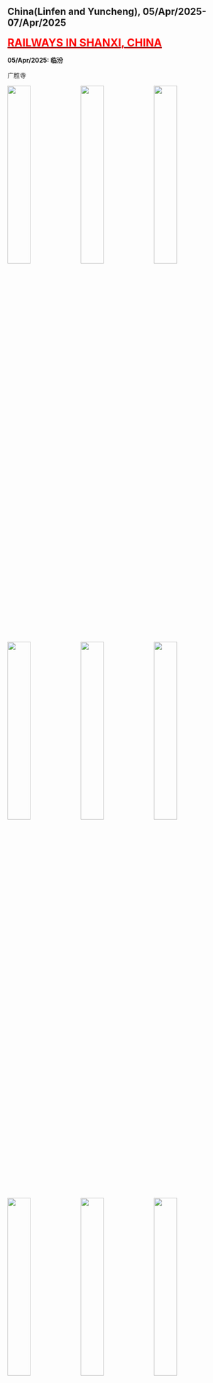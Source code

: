 ## China(Linfen and Yuncheng), 05/Apr/2025-07/Apr/2025

**[<font color=red size=5><u>RAILWAYS IN SHANXI, CHINA</u></font>](https://wqgcx.github.io/transport/20250405CN/CR/)**

**05/Apr/2025: 临汾**

广胜寺

<img src="../20250405CN_photos/IMG_8187.jpeg" width="32%">
<img src="../20250405CN_photos/IMG_8188.jpeg" width="32%">
<img src="../20250405CN_photos/IMG_8189.jpeg" width="32%">
<img src="../20250405CN_photos/IMG_8192.jpeg" width="32%">
<img src="../20250405CN_photos/IMG_8195.jpeg" width="32%">
<img src="../20250405CN_photos/IMG_8203.jpeg" width="32%">
<img src="../20250405CN_photos/IMG_8204.jpeg" width="32%">
<img src="../20250405CN_photos/IMG_8205.jpeg" width="32%">
<img src="../20250405CN_photos/IMG_8210.jpeg" width="32%">
<img src="../20250405CN_photos/IMG_8215.jpeg" width="32%">
<img src="../20250405CN_photos/IMG_8217.jpeg" width="32%">
<img src="../20250405CN_photos/IMG_8218.jpeg" width="32%">
<img src="../20250405CN_photos/IMG_8219.jpeg" width="32%">
<img src="../20250405CN_photos/IMG_8223.jpeg" width="32%">
<img src="../20250405CN_photos/IMG_8226.jpeg" width="32%">

铁佛寺

<img src="../20250405CN_photos/IMG_8236.jpeg" width="32%">
<img src="../20250405CN_photos/IMG_8237.jpeg" width="32%">
<img src="../20250405CN_photos/IMG_8238.jpeg" width="32%">
<img src="../20250405CN_photos/IMG_8240.jpeg" width="32%">
<img src="../20250405CN_photos/IMG_8245.jpeg" width="32%">

尧庙

<img src="../20250405CN_photos/IMG_8249.jpeg" width="32%">
<img src="../20250405CN_photos/IMG_8251.jpeg" width="32%">
<img src="../20250405CN_photos/IMG_8254.jpeg" width="32%">
<img src="../20250405CN_photos/IMG_8258.jpeg" width="32%">
<img src="../20250405CN_photos/IMG_8261.jpeg" width="32%">
<img src="../20250405CN_photos/IMG_8262.jpeg" width="32%">

华门

<img src="../20250405CN_photos/IMG_8264.jpeg" width="32%">
<img src="../20250405CN_photos/IMG_8265.jpeg" width="32%">

临汾鼓楼

<img src="../20250405CN_photos/IMG_8228.jpeg" width="32%">
<img src="../20250405CN_photos/IMG_8229.jpeg" width="32%">
<img src="../20250405CN_photos/IMG_8230.jpeg" width="32%">
<img src="../20250405CN_photos/IMG_8269.jpeg" width="32%">
<img src="../20250405CN_photos/IMG_8271.jpeg" width="32%">
<img src="../20250405CN_photos/IMG_8274.jpeg" width="32%">

牛肉丸子面

<img src="../20250405CN_photos/IMG_8268.jpeg" width="32%">

**06/Apr/2025: 临汾**

壶口瀑布

<img src="../20250405CN_photos/IMG_8277.jpeg" width="32%">
<img src="../20250405CN_photos/IMG_8279.jpeg" width="32%">
<img src="../20250405CN_photos/IMG_8285.jpeg" width="32%">
<img src="../20250405CN_photos/IMG_8287.jpeg" width="32%">
<img src="../20250405CN_photos/IMG_8292.jpeg" width="32%">
<img src="../20250405CN_photos/IMG_8297.jpeg" width="32%">

隰县小西天

<img src="../20250405CN_photos/IMG_8301.jpeg" width="32%">
<img src="../20250405CN_photos/IMG_8302.jpeg" width="32%">
<img src="../20250405CN_photos/IMG_8303.jpeg" width="32%">
<img src="../20250405CN_photos/IMG_8304.jpeg" width="32%">
<img src="../20250405CN_photos/IMG_8305.jpeg" width="32%">
<img src="../20250405CN_photos/IMG_8306.jpeg" width="32%">
<img src="../20250405CN_photos/IMG_8307.jpeg" width="32%">
<img src="../20250405CN_photos/IMG_8309.jpeg" width="32%">
<img src="../20250405CN_photos/IMG_8311.jpeg" width="32%">
<img src="../20250405CN_photos/IMG_8316.jpeg" width="32%">
<img src="../20250405CN_photos/IMG_8317.jpeg" width="32%">
<img src="../20250405CN_photos/IMG_8318.jpeg" width="32%">

蒲县东岳庙

<img src="../20250405CN_photos/IMG_8339.jpeg" width="32%">
<img src="../20250405CN_photos/IMG_8323.jpeg" width="32%">
<img src="../20250405CN_photos/IMG_8324.jpeg" width="32%">
<img src="../20250405CN_photos/IMG_8326.jpeg" width="32%">
<img src="../20250405CN_photos/IMG_8328.jpeg" width="32%">
<img src="../20250405CN_photos/IMG_8332.jpeg" width="32%">
<img src="../20250405CN_photos/IMG_8333.jpeg" width="32%">
<img src="../20250405CN_photos/IMG_8335.jpeg" width="32%">
<img src="../20250405CN_photos/IMG_8336.jpeg" width="32%">

**07/Apr/2025: 临汾, 运城**

灵光寺琉璃塔

<img src="../20250405CN_photos/IMG_8351.jpeg" width="32%">
<img src="../20250405CN_photos/IMG_8353.jpeg" width="32%">
<img src="../20250405CN_photos/IMG_8349.jpeg" width="32%">

汾城古建筑群(监察坊, 文庙, 城隍庙, 汾城鼓楼, 建国初期商业建筑)

<img src="../20250405CN_photos/IMG_8354.jpeg" width="32%">
<img src="../20250405CN_photos/IMG_8359.jpeg" width="32%">
<img src="../20250405CN_photos/IMG_8360.jpeg" width="32%">
<img src="../20250405CN_photos/IMG_8362.jpeg" width="32%">
<img src="../20250405CN_photos/IMG_8363.jpeg" width="32%">
<img src="../20250405CN_photos/IMG_8364.jpeg" width="32%">
<img src="../20250405CN_photos/IMG_8366.jpeg" width="32%">
<img src="../20250405CN_photos/IMG_8367.jpeg" width="32%">
<img src="../20250405CN_photos/IMG_8368.jpeg" width="32%">
<img src="../20250405CN_photos/IMG_8371.jpeg" width="32%">
<img src="../20250405CN_photos/IMG_8370.jpeg" width="32%">
<img src="../20250405CN_photos/IMG_8372.jpeg" width="32%">

新绛福胜寺

<img src="../20250405CN_photos/IMG_8374.jpeg" width="32%">
<img src="../20250405CN_photos/IMG_8388.jpeg" width="32%">
<img src="../20250405CN_photos/IMG_8377.jpeg" width="32%">
<img src="../20250405CN_photos/IMG_8381.jpeg" width="32%">
<img src="../20250405CN_photos/IMG_8383.jpeg" width="32%">
<img src="../20250405CN_photos/IMG_8386.jpeg" width="32%">

稷山稷王庙

<img src="../20250405CN_photos/IMG_8393.jpeg" width="32%">
<img src="../20250405CN_photos/IMG_8395.jpeg" width="32%">
<img src="../20250405CN_photos/IMG_8397.jpeg" width="32%">
<img src="../20250405CN_photos/IMG_8398.jpeg" width="32%">
<img src="../20250405CN_photos/IMG_8399.jpeg" width="32%">
<img src="../20250405CN_photos/IMG_8400.jpeg" width="32%">

马村砖雕墓

<img src="../20250405CN_photos/IMG_8409.jpeg" width="32%">
<img src="../20250405CN_photos/IMG_8417.jpeg" width="32%">
<img src="../20250405CN_photos/IMG_8418.jpeg" width="32%">
<img src="../20250405CN_photos/IMG_8423.jpeg" width="32%">
<img src="../20250405CN_photos/IMG_8424.jpeg" width="32%">
<img src="../20250405CN_photos/IMG_8425.jpeg" width="32%">

稷山青龙寺

<img src="../20250405CN_photos/IMG_8427.jpeg" width="32%">
<img src="../20250405CN_photos/IMG_8428.jpeg" width="32%">
<img src="../20250405CN_photos/IMG_8434.jpeg" width="32%">
<img src="../20250405CN_photos/IMG_8429.jpeg" width="32%">
<img src="../20250405CN_photos/IMG_8430.jpeg" width="32%">
<img src="../20250405CN_photos/IMG_8432.jpeg" width="32%">

万荣东岳庙

<img src="../20250405CN_photos/IMG_8438.jpeg" width="32%">
<img src="../20250405CN_photos/IMG_8439.jpeg" width="32%">
<img src="../20250405CN_photos/IMG_8452.jpeg" width="32%">
<img src="../20250405CN_photos/IMG_8443.jpeg" width="32%">
<img src="../20250405CN_photos/IMG_8445.jpeg" width="32%">
<img src="../20250405CN_photos/IMG_8447.jpeg" width="32%">
<img src="../20250405CN_photos/IMG_8449.jpeg" width="32%">
<img src="../20250405CN_photos/IMG_8450.jpeg" width="32%">

**Click [here](https://wqgcx.github.io/transport/) to go back.**
